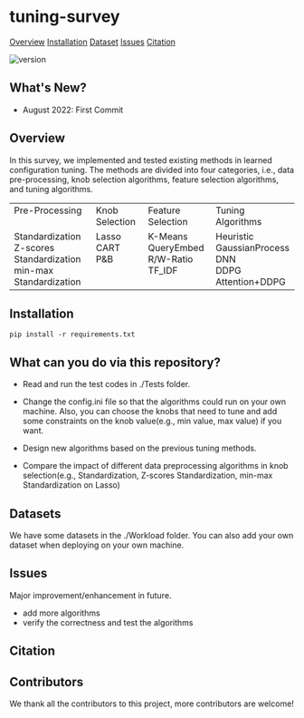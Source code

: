 # tuning-survey

<p>
    <a href="#Overview">Overview</a>
    <a href="#Installation">Installation</a>
    <a href="#Datasets">Dataset</a>
    <a href="#Issues">Issues</a>
    <a href="#Citation">Citation</a>
</p>

![version](https://img.shields.io/badge/version-v1.0.0-blue)

## What's New?

* August 2022: First Commit

## Overview

In this survey, we implemented and tested existing methods in learned configuration tuning. The methods are divided into four categories, i.e., data pre-processing, knob selection algorithms, feature selection algorithms, and tuning algorithms.

<table>
    <tbody>
    <tr valign="top">
        <td>Pre-Processing</td>    
        <td>Knob Selection</td>
        <td>Feature Selection</td>
        <td>Tuning Algorithms</td>
    </tr>
    <tr valign="top">
        <td> Standardization <br> Z-scores Standardization <br> min-max Standardization </td>
        <td> Lasso <br> CART <br> P&B </td>
        <td> K-Means <br> QueryEmbed <br> R/W-Ratio <br> TF_IDF </td>
        <td> Heuristic <br> GaussianProcess <br> DNN <br> DDPG <br> Attention+DDPG </td>
    </tr>
    </tbody>
</table>


## Installation

```
pip install -r requirements.txt
```

## What can you do via this repository?

* Read and run the test codes in ./Tests folder.

* Change the config.ini file so that the algorithms could run on your own machine. Also, you can choose the knobs that need to tune and add some constraints on the knob value(e.g., min value, max value) if you want.

* Design new algorithms based on the previous tuning methods.

* Compare the impact of different data preprocessing algorithms in knob selection(e.g., Standardization, Z-scores Standardization, min-max Standardization on Lasso) 

## Datasets

We have some datasets in the ./Workload folder. You can also add your own dataset when deploying on your own machine.

## Issues

Major improvement/enhancement in future.

* add more algorithms
* verify the correctness and test the algorithms

## Citation

## Contributors

We thank all the contributors to this project, more contributors are welcome!
